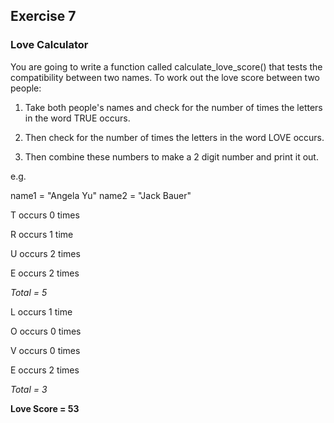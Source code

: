 ## Exercise 7 
### Love Calculator

You are going to write a function called calculate_love_score() that tests the compatibility between two names.  To work out the love score between two people: 

1. Take both people's names and check for the number of times the letters in the word TRUE occurs.   

2. Then check for the number of times the letters in the word LOVE occurs.   

3. Then combine these numbers to make a 2 digit number and print it out. 

e.g.

name1 = "Angela Yu" name2 = "Jack Bauer"

T occurs 0 times 

R occurs 1 time 

U occurs 2 times 

E occurs 2 times 

*Total = 5*

L occurs 1 time 

O occurs 0 times 

V occurs 0 times 

E occurs 2 times 

*Total = 3* 


**Love Score = 53**
